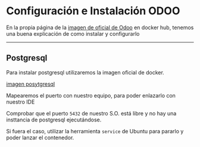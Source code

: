 # Configuración e Instalación ODOO

En la propia página de la [imagen de oficial de Odoo](https://hub.docker.com/_/odoo) en docker hub, tenemos una buena explicación de como instalar y configurarlo

---

## Postgresql

Para instalar postgresql utilizaremos la imagen oficial de docker.

[imagen posytgresql](https://hub.docker.com/_/postgres)

Mapearemos el puerto con nuestro equipo, para poder enlazarlo con nuestro IDE

Comprobar que el puerto `5432` de nuestro S.O. está libre y no hay una insttancia de postgresql ejecutándose.

Si fuera el caso, utilizar la herramienta `service` de Ubuntu para pararlo y poder lanzar el contenedor.
